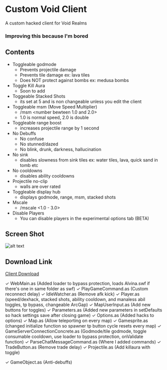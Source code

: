 # Custom Void Client
A custom hacked client for Void Realms

### Improving this because I'm bored


## Contents
* Toggleable godmode
  * Prevents projectile damage
  * Prevents tile damage ex: lava tiles
  * Does NOT protect against bombs ex: medusa bombs
* Toggle Kill Aura 
  * Soon to add
* Toggeable Stacked Shots
  * its set at 5 and is non changeable unless you edit the client
* Toggleable msm (Move Speed Multiplier)
  * /msm <number bewteen 1.0 and 2.0>
  * 1.0 is normal speed, 2.0 is double
* Toggleable range boost
  * increases projectile range by 1 second
* No Debuffs
  * No confuse
  * No stunned/dazed
  * No blink, drunk, darkness, hallucination
* No sink
  * disables slowness from sink tiles ex: water tiles, lava, quick sand in tomb etc
* No cooldowns
  * disables ability cooldowns
* Projectile no-clip
  * walls are over rated
* Toggleable display hub
  * displays godmode, range, msm, stacked shots
* Mscale
  * /mscale <1.0 - 3.0>
* Disable Players
  * You can disable players in the experimental options tab (BETA)

## Screen Shot
![alt text](https://github.com/dAtiuyy/VOID/blob/master/Hacks.PNG)
## Download Link
[Client Download](https://github.com/dAtiuyy/VOID/blob/master/CustomVoidClient.swf "Hacked Client")


✓  WebMain.as (Added loader to bypass protection, loads Alvina.swf if there's one in same folder as swf)
✓  PlayGameCommand.as (Custom reconnect delay)
✓  IdleWatcher.as (Remove afk kick)
✓  Player.as (speed/dexhack, stacked shots, ability cooldown, and manaless abil toggles, tp bypass, changeable ArcGap)
✓  MapUserInput.as (Add new buttons for toggles)
✓  Parameters.as (Added new parameters in setDefaults so hack settings save after closing game)
✓  Options.as (Added hacks to options)
✓  Map.as (Allow teleporting on every map)
✓  Gamesprite.as (changed initialize function so spawner tp button cycle resets every map)
✓  GameServerConnectionConcrete.as (Godmode/tile godmode, toggle consumable cooldown, use loader to bypass protection, onValidate function)
✓  ParseChatMessageCommand.as (Where I added commands)
✓  TradeButton.as (Remove trade delay)
✓  Projectile.as (Add killaura with toggle)

✓  GameObject.as (Anti-debuffs)
